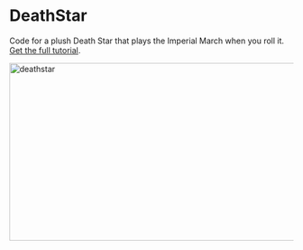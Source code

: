 DeathStar
=========

Code for a plush Death Star that plays the Imperial March when you roll it. <a href="http://punchthrough.com/bean/theme-song-playing-death-star/">Get the full tutorial</a>.

<a href="http://img.moviepilot.com/assets/tarantulaV2/article_images/1360320947_tumblr_mh83szK2Lg1qmruv6o1_500.gif"><img class="alignleft wp-image-1674 size-full" src="http://img.moviepilot.com/assets/tarantulaV2/article_images/1360320947_tumblr_mh83szK2Lg1qmruv6o1_500.gif" alt="deathstar" width="560" height="315" /></a>
